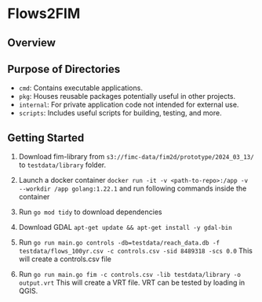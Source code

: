 # Flows2FIM

## Overview

## Purpose of Directories
- `cmd`: Contains executable applications.
- `pkg`: Houses reusable packages potentially useful in other projects.
- `internal`: For private application code not intended for external use.
- `scripts`: Includes useful scripts for building, testing, and more.

## Getting Started

1. Download fim-library from `s3://fimc-data/fim2d/prototype/2024_03_13/` to `testdata/library` folder.

2. Launch a docker container
`docker run -it -v <path-to-repo>:/app -v --workdir /app golang:1.22.1` and run following commands inside the container

1. Run `go mod tidy` to download dependencies

1. Download GDAL `apt-get update && apt-get install -y gdal-bin`

1. Run `go run main.go controls -db=testdata/reach_data.db -f testdata/flows_100yr.csv -c controls.csv -sid 8489318 -scs 0.0` This will create a controls.csv file

2. Run `go run main.go fim -c controls.csv -lib testdata/library -o output.vrt` This will create a VRT file. VRT can be tested by loading in QGIS.